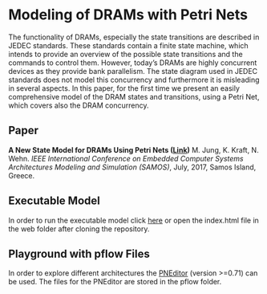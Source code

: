 # Modeling of DRAMs with Petri Nets

The functionality of DRAMs, especially the state transitions are described in JEDEC standards. These standards contain a finite state machine, which intends to provide an overview of the possible state transitions and the commands to control them. However, today’s DRAMs are highly concurrent devices as they provide bank parallelism. The state diagram used in JEDEC standards does not model this concurrency and furthermore it is misleading in several aspects. In this paper, for the first time we present an easily comprehensive model of the DRAM states and transitions, using a Petri Net, which covers also the DRAM concurrency.

## Paper

**A New State Model for DRAMs Using Petri Nets ([Link](http://samos-conference.com/Resources_Samos_Websites/Proceedings_Repository_SAMOS/2017/50_Final_Paper.pdf))**
M. Jung, K. Kraft, N. Wehn. *IEEE International Conference on Embedded Computer Systems Architectures Modeling and Simulation (SAMOS)*, July, 2017, Samos Island, Greece.

## Executable Model

In order to run the executable model click [here](https://tukl-msd.github.io/DRAMPetri/web/) or open the index.html file in the web folder after cloning the repository.

## Playground with pflow Files

In order to explore different architectures the [PNEditor](http://www.pneditor.org) (version >=0.71) can be used. The files for the PNEditor are stored in the pflow folder.
